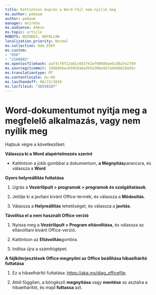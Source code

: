 ```yaml
---
title: Kattintson duplán a Word-fájl nem nyílik meg
ms.author: pebaum
author: pebaum
manager: mnirkhe
ms.audience: Admin
ms.topic: article
ROBOTS: NOINDEX, NOFOLLOW
localization_priority: Normal
ms.collection: Adm_O365
ms.custom:
- "850"
- "2100002"
ms.openlocfilehash: aaf4cf8f22a81c601f41ef00080aeb1d8a7e2789
ms.sourcegitcommit: 1d98db8acb9959aba3b5e308a567ade6b62da56c
ms.translationtype: MT
ms.contentlocale: hu-HU
ms.lasthandoff: 08/22/2019
ms.locfileid: "36558187"
---
```

# <a name="word-document-opened-in-the-wrong-app-or-didnt-open"></a>Word-dokumentumot nyitja meg a megfelelő alkalmazás, vagy nem nyílik meg

Hajtsuk végre a következőket:

**Válassza ki a Word alapértelmezés szerint**

- Kattintson a jobb gombbal a dokumentum, **a Megnyitás**parancsra, és válassza a **Word**

**Gyors helyreállítás futtatása**

1. Ugrás a **Vezérlőpult > programok > programok és szolgáltatások**.

2. Jelölje ki a javítani kívánt Office-termék, és válassza a **Módosítás**.

3. Válassza a **Helyreállítás** lehetőséget, és válassza a **javítás**.

**Távolítsa el a nem használt Office verzió**

1. Nyissa meg a **Vezérlőpult > Program eltávolítása**, és válassza az eltávolítani kívánt Office-verzió.

2. Kattintson az **Eltávolítás**gombra.

3. Indítsa újra a számítógépet.

**A fájlkiterjesztések Office megnyitni az Office beállítása hibaelhárító futtatása**

1. Ez a hibaelhárító futtatása: https://aka.ms/diag_officefile.

2. Attól függően, a böngésző **megnyitása** vagy **mentése** az asztalra a hibaelhárítót, és majd **futtassa** azt.
